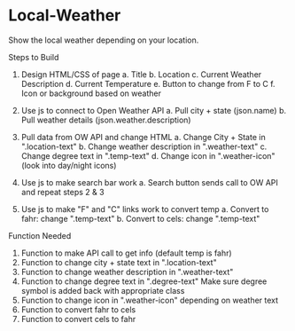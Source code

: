 # Local-Weather
Show the local weather depending on your location.

Steps to Build

1. Design HTML/CSS of page
    a. Title
    b. Location
    c. Current Weather Description
    d. Current Temperature
    e. Button to change from F to C
    f. Icon or background based on weather

2. Use js to connect to Open Weather API
    a. Pull city + state (json.name)
    b. Pull weather details (json.weather.description)

3. Pull data from OW API and change HTML
    a. Change City + State in ".location-text"
    b. Change weather description in ".weather-text"
    c. Change degree text in ".temp-text"
    d. Change icon in ".weather-icon" (look into day/night icons)

4. Use js to make search bar work
    a. Search button sends call to OW API and repeat steps 2 & 3

5. Use js to make "F" and "C" links work to convert temp
    a. Convert to fahr: change ".temp-text"
    b. Convert to cels: change ".temp-text"



Function Needed

1. Function to make API call to get info (default temp is fahr)
2. Function to change city + state text in ".location-text"
3. Function to change weather description in ".weather-text"
4. Function to change degree text in ".degree-text"
    Make sure degree symbol is added back with appropriate class
5. Function to change icon in ".weather-icon" depending on weather text
6. Function to convert fahr to cels
7. Function to convert cels to fahr